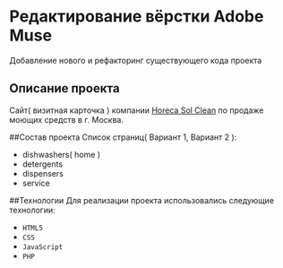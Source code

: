 # Редактирование вёрстки Adobe Muse
Добавление нового и рефакторинг существующего кода проекта

## Описание проекта
Сайт( визитная карточка ) компании [Horeca Sol Clean](http://horeca.solclean.ru) по продаже моющих средств в г. Москва.

##Состав проекта
Список страниц( Вариант 1, Вариант 2 ):
* dishwashers( home )
* detergents
* dispensers
* service

##Технологии
Для реализации проекта использовались следующие технологии:
* ``HTML5``
* ``CSS``
* ``JavaScript``
* ``PHP``
